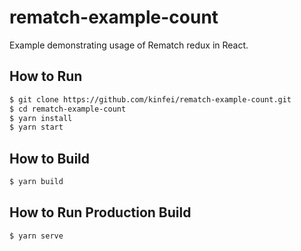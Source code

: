 # rematch-example-count

Example demonstrating usage of Rematch redux in React.

## How to Run

```bash
$ git clone https://github.com/kinfei/rematch-example-count.git
$ cd rematch-example-count
$ yarn install
$ yarn start
```

## How to Build

```bash
$ yarn build
```

## How to Run Production Build

```bash
$ yarn serve
```
